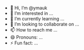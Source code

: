 - 👋 Hi, I’m @ymauk
- 👀 I’m interested in ...
- 🌱 I’m currently learning ...
- 💞️ I’m looking to collaborate on ...
- 📫 How to reach me ...
- 😄 Pronouns: ...
- ⚡ Fun fact: ...

<!---
ymauk/ymauk is a ✨ special ✨ repository because its `README.md` (this file) appears on your GitHub profile.
You can click the Preview link to take a look at your changes.
--->
